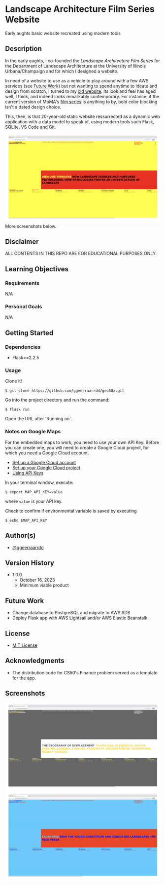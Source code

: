 # Landscape Architecture Film Series Website
Early aughts basic website recreated using modern tools

## Description
In the early aughts, I co-founded the _Landscape Architecture Film Series_ for the Department of Landscape Architecture at the University of Illinois Urbana/Champaign and for which I designed a website.

In need of a website to use as a vehicle to play around with a few AWS services (see [Future Work](#future-work)) but not wanting to spend anytime to ideate and design from scratch, I turned to my [old website](https://web.archive.org/web/20040827234527/http://www.rehearsal.uiuc.edu/projects/filmseries/). Its look and feel has aged well, I think, and indeed looks remarkably contemporary. For instance, if the current version of MoMA's [film series](https://www.moma.org/calendar/film/5632) is anything to by, bold color blocking isn't a dated design choice.

This, then, is that 20-year-old static website ressurrected as a dynamic web application with a data model to speak of, using modern tools such Flask, SQLite, VS Code and Git.

<picture><img src="/static/images/film-series1.jpg"></picture>
More screenshots below.

## Disclaimer
ALL CONTENTS IN THIS REPO ARE FOR EDUCATIONAL PURPOSES ONLY.

## Learning Objectives

### Requirements
N/A

### Personal Goals
N/A

## Getting Started

### Dependencies

* Flask==2.2.5

### Usage

Clone it!
```
$ git clone https://github.com/ggeerraarrdd/geo50x.git
```

Go into the project directory and run the command:
```
$ flask run
```

Open the URL after 'Running on'.

### Notes on Google Maps

For the embedded maps to work, you need to use your own API Key. Before you can create one, you will need to create a Google Cloud project, for which you need a Google Cloud account.
* [Set up a Google Cloud account](https://cloud.google.com)
* [Set up your Google Cloud project](https://developers.google.com/maps/documentation/javascript/cloud-setup)
* [Using API Keys](https://developers.google.com/maps/documentation/javascript/get-api-key)

In your terminal window, execute:
```
$ export MAP_API_KEY=value
```
where `value` is your API key.

Check to confirm if environmental variable is saved by executing
```
$ echo $MAP_API_KEY
```

## Author(s)
* [@ggeerraarrdd](https://github.com/ggeerraarrdd/)

## Version History
* 1.0.0
    * October 16, 2023
    * Minimum viable product

## Future Work

* Change database to PostgreSQL and migrate to AWS RDS
* Deploy Flask app with AWS Lightsail and/or AWS Elastic Beanstalk

## License
* [MIT License](https://github.com/ggeerraarrdd/large-parks/blob/main/LICENSE)

## Acknowledgments

* The distribution code for CS50's Finance problem served as a template for the app.

## Screenshots
<picture><img src="/static/images/film-series2.jpg"></picture>
<picture><img src="/static/images/film-series3.jpg"></picture>
